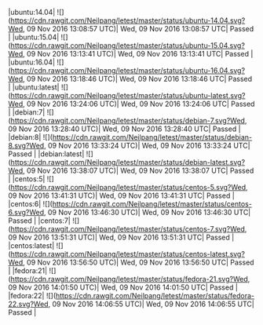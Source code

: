 |ubuntu:14.04| ![](https://cdn.rawgit.com/Neilpang/letest/master/status/ubuntu-14.04.svg?Wed, 09 Nov 2016 13:08:57 UTC)| Wed, 09 Nov 2016 13:08:57 UTC| Passed |
|ubuntu:15.04| ![](https://cdn.rawgit.com/Neilpang/letest/master/status/ubuntu-15.04.svg?Wed, 09 Nov 2016 13:13:41 UTC)| Wed, 09 Nov 2016 13:13:41 UTC| Passed |
|ubuntu:16.04| ![](https://cdn.rawgit.com/Neilpang/letest/master/status/ubuntu-16.04.svg?Wed, 09 Nov 2016 13:18:46 UTC)| Wed, 09 Nov 2016 13:18:46 UTC| Passed |
|ubuntu:latest| ![](https://cdn.rawgit.com/Neilpang/letest/master/status/ubuntu-latest.svg?Wed, 09 Nov 2016 13:24:06 UTC)| Wed, 09 Nov 2016 13:24:06 UTC| Passed |
|debian:7| ![](https://cdn.rawgit.com/Neilpang/letest/master/status/debian-7.svg?Wed, 09 Nov 2016 13:28:40 UTC)| Wed, 09 Nov 2016 13:28:40 UTC| Passed |
|debian:8| ![](https://cdn.rawgit.com/Neilpang/letest/master/status/debian-8.svg?Wed, 09 Nov 2016 13:33:24 UTC)| Wed, 09 Nov 2016 13:33:24 UTC| Passed |
|debian:latest| ![](https://cdn.rawgit.com/Neilpang/letest/master/status/debian-latest.svg?Wed, 09 Nov 2016 13:38:07 UTC)| Wed, 09 Nov 2016 13:38:07 UTC| Passed |
|centos:5| ![](https://cdn.rawgit.com/Neilpang/letest/master/status/centos-5.svg?Wed, 09 Nov 2016 13:41:31 UTC)| Wed, 09 Nov 2016 13:41:31 UTC| Passed |
|centos:6| ![](https://cdn.rawgit.com/Neilpang/letest/master/status/centos-6.svg?Wed, 09 Nov 2016 13:46:30 UTC)| Wed, 09 Nov 2016 13:46:30 UTC| Passed |
|centos:7| ![](https://cdn.rawgit.com/Neilpang/letest/master/status/centos-7.svg?Wed, 09 Nov 2016 13:51:31 UTC)| Wed, 09 Nov 2016 13:51:31 UTC| Passed |
|centos:latest| ![](https://cdn.rawgit.com/Neilpang/letest/master/status/centos-latest.svg?Wed, 09 Nov 2016 13:56:50 UTC)| Wed, 09 Nov 2016 13:56:50 UTC| Passed |
|fedora:21| ![](https://cdn.rawgit.com/Neilpang/letest/master/status/fedora-21.svg?Wed, 09 Nov 2016 14:01:50 UTC)| Wed, 09 Nov 2016 14:01:50 UTC| Passed |
|fedora:22| ![](https://cdn.rawgit.com/Neilpang/letest/master/status/fedora-22.svg?Wed, 09 Nov 2016 14:06:55 UTC)| Wed, 09 Nov 2016 14:06:55 UTC| Passed |
